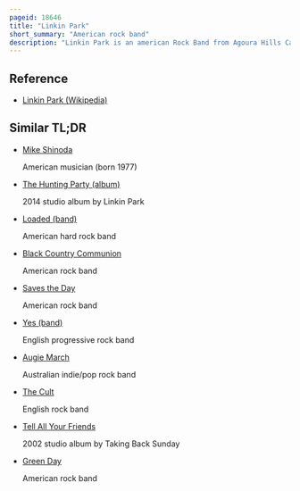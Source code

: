 ```yaml
---
pageid: 18646
title: "Linkin Park"
short_summary: "American rock band"
description: "Linkin Park is an american Rock Band from Agoura Hills California. The Band's Lineup includes vocalist Rhythm guitarist Keyboardist Mike shinoda lead Guitarist brad delson Bassist dave farrell dj Turntablist Joe Hahn and Drummer Rob Bourdon with vocalist Chester Bennington also Part of the Band until his Death in. Vocalist Mark Wakefield was an early Member before Bennington's Recruitment. Categorized as alternative Rock, Linkin Park's earlier Music spanned a Fusion of heavy Metal and Hip Hop, while their later Music features more electronica and pop Elements."
---
```


## Reference

- [Linkin Park (Wikipedia)](https://en.wikipedia.org/?curid=18646)

## Similar TL;DR

- [Mike Shinoda](/tldr/en/mike-shinoda)

  American musician (born 1977)

- [The Hunting Party (album)](/tldr/en/the-hunting-party-album)

  2014 studio album by Linkin Park

- [Loaded (band)](/tldr/en/loaded-band)

  American hard rock band

- [Black Country Communion](/tldr/en/black-country-communion)

  American rock band

- [Saves the Day](/tldr/en/saves-the-day)

  American rock band

- [Yes (band)](/tldr/en/yes-band)

  English progressive rock band

- [Augie March](/tldr/en/augie-march)

  Australian indie/pop rock band

- [The Cult](/tldr/en/the-cult)

  English rock band

- [Tell All Your Friends](/tldr/en/tell-all-your-friends)

  2002 studio album by Taking Back Sunday

- [Green Day](/tldr/en/green-day)

  American rock band

